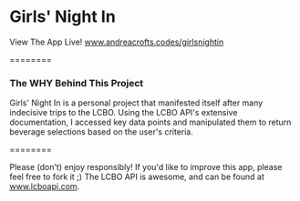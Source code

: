 Girls' Night In
========

View The App Live!
www.andreacrofts.codes/girlsnightin

========

### The WHY Behind This Project
Girls' Night In is a personal project that manifested itself after many indecisive trips to the LCBO. Using the LCBO API's extensive documentation, I accessed key data points and manipulated them to return beverage selections based on the user's criteria.

========

Please (don't) enjoy responsibly! If you'd like to improve this app, please feel free to fork it ;) The LCBO API is awesome, and can be found at www.lcboapi.com.
